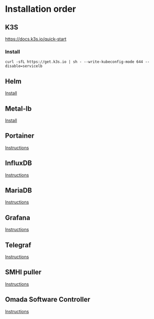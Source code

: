 # Installation order

## K3S
https://docs.k3s.io/quick-start

### Install
```
curl -sfL https://get.k3s.io | sh - --write-kubeconfig-mode 644 --disable=servicelb 
```

## Helm
[Install](helm.md)

## Metal-lb
[Install](metal-lb/metal-lb.sh)

## Portainer
[Instructions](portainer/README.md)

## InfluxDB
[Instructions](influxdb/README.md)

## MariaDB
[Instructions](mariadb/README.md)

## Grafana
[Instructions](grafana/README.md)

## Telegraf
[Instructions](telegraf/README.md)

## SMHI puller
[Instructions](smhi/README.md)

## Omada Software Controller
[Instructions](omada/README.md)
